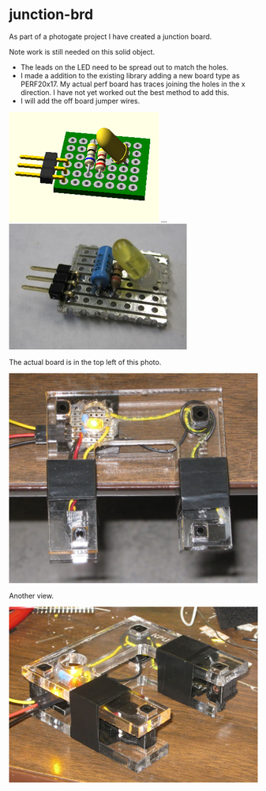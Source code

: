 # junction-brd

As part of a photogate project I have created a junction board.

Note work is still needed on this solid object. 

* The leads on the LED need to be spread out to match the holes.
* I made a addition to the existing library adding a new board type as PERF20x17. 
  My actual perf board has traces joining the holes in the x direction. I have not
  yet worked out the best method to add this.
* I will add the off board jumper wires.
  
![](junction-brd.png) ... ![](junction-brd.jpg)

The actual board is in the top left of this photo.

![](photogate-prototype-led-bend-top.jpg)

Another view.

![](photogate-prototype-led-bend.jpg)

